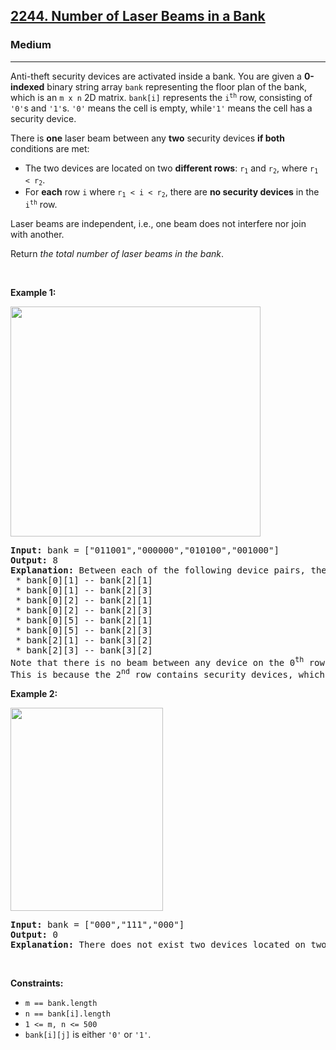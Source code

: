 <h2><a href="https://leetcode.com/problems/number-of-laser-beams-in-a-bank/?envType=daily-question&envId=2025-10-27">2244. Number of Laser Beams in a Bank</a></h2><h3>Medium</h3><hr><p>Anti-theft security devices are activated inside a bank. You are given a <strong>0-indexed</strong> binary string array <code>bank</code> representing the floor plan of the bank, which is an <code>m x n</code> 2D matrix. <code>bank[i]</code> represents the <code>i<sup>th</sup></code> row, consisting of <code>&#39;0&#39;</code>s and <code>&#39;1&#39;</code>s. <code>&#39;0&#39;</code> means the cell is empty, while<code>&#39;1&#39;</code> means the cell has a security device.</p>

<p>There is <strong>one</strong> laser beam between any <strong>two</strong> security devices <strong>if both</strong> conditions are met:</p>

<ul>
	<li>The two devices are located on two <strong>different rows</strong>: <code>r<sub>1</sub></code> and <code>r<sub>2</sub></code>, where <code>r<sub>1</sub> &lt; r<sub>2</sub></code>.</li>
	<li>For <strong>each</strong> row <code>i</code> where <code>r<sub>1</sub> &lt; i &lt; r<sub>2</sub></code>, there are <strong>no security devices</strong> in the <code>i<sup>th</sup></code> row.</li>
</ul>

<p>Laser beams are independent, i.e., one beam does not interfere nor join with another.</p>

<p>Return <em>the total number of laser beams in the bank</em>.</p>

<p>&nbsp;</p>
<p><strong class="example">Example 1:</strong></p>
<img alt="" src="https://assets.leetcode.com/uploads/2021/12/24/laser1.jpg" style="width: 400px; height: 368px;" />
<pre>
<strong>Input:</strong> bank = [&quot;011001&quot;,&quot;000000&quot;,&quot;010100&quot;,&quot;001000&quot;]
<strong>Output:</strong> 8
<strong>Explanation:</strong> Between each of the following device pairs, there is one beam. In total, there are 8 beams:
 * bank[0][1] -- bank[2][1]
 * bank[0][1] -- bank[2][3]
 * bank[0][2] -- bank[2][1]
 * bank[0][2] -- bank[2][3]
 * bank[0][5] -- bank[2][1]
 * bank[0][5] -- bank[2][3]
 * bank[2][1] -- bank[3][2]
 * bank[2][3] -- bank[3][2]
Note that there is no beam between any device on the 0<sup>th</sup> row with any on the 3<sup>rd</sup> row.
This is because the 2<sup>nd</sup> row contains security devices, which breaks the second condition.
</pre>

<p><strong class="example">Example 2:</strong></p>
<img alt="" src="https://assets.leetcode.com/uploads/2021/12/24/laser2.jpg" style="width: 244px; height: 325px;" />
<pre>
<strong>Input:</strong> bank = [&quot;000&quot;,&quot;111&quot;,&quot;000&quot;]
<strong>Output:</strong> 0
<strong>Explanation:</strong> There does not exist two devices located on two different rows.
</pre>

<p>&nbsp;</p>
<p><strong>Constraints:</strong></p>

<ul>
	<li><code>m == bank.length</code></li>
	<li><code>n == bank[i].length</code></li>
	<li><code>1 &lt;= m, n &lt;= 500</code></li>
	<li><code>bank[i][j]</code> is either <code>&#39;0&#39;</code> or <code>&#39;1&#39;</code>.</li>
</ul>
